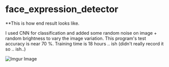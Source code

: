 # face_expression_detector

**This is how end result looks like.



 I used CNN for classification and added some random noise on image + random brightness to vary the image variation.
This program's test accuracy is near 70 %. Training time is 18 hours .. ish (didn't really record it so .. ish..)


![Imgur Image](https://i.imgur.com/Fhjc14L.gif)
